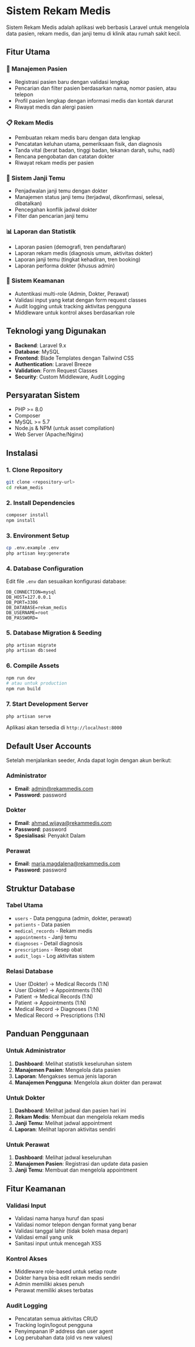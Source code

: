 # Sistem Rekam Medis

Sistem Rekam Medis adalah aplikasi web berbasis Laravel untuk mengelola data pasien, rekam medis, dan janji temu di klinik atau rumah sakit kecil.

## Fitur Utama

### 🏥 Manajemen Pasien
- Registrasi pasien baru dengan validasi lengkap
- Pencarian dan filter pasien berdasarkan nama, nomor pasien, atau telepon
- Profil pasien lengkap dengan informasi medis dan kontak darurat
- Riwayat medis dan alergi pasien

### 📋 Rekam Medis
- Pembuatan rekam medis baru dengan data lengkap
- Pencatatan keluhan utama, pemeriksaan fisik, dan diagnosis
- Tanda vital (berat badan, tinggi badan, tekanan darah, suhu, nadi)
- Rencana pengobatan dan catatan dokter
- Riwayat rekam medis per pasien

### 📅 Sistem Janji Temu
- Penjadwalan janji temu dengan dokter
- Manajemen status janji temu (terjadwal, dikonfirmasi, selesai, dibatalkan)
- Pencegahan konflik jadwal dokter
- Filter dan pencarian janji temu

### 📊 Laporan dan Statistik
- Laporan pasien (demografi, tren pendaftaran)
- Laporan rekam medis (diagnosis umum, aktivitas dokter)
- Laporan janji temu (tingkat kehadiran, tren booking)
- Laporan performa dokter (khusus admin)

### 🔐 Sistem Keamanan
- Autentikasi multi-role (Admin, Dokter, Perawat)
- Validasi input yang ketat dengan form request classes
- Audit logging untuk tracking aktivitas pengguna
- Middleware untuk kontrol akses berdasarkan role

## Teknologi yang Digunakan

- **Backend**: Laravel 9.x
- **Database**: MySQL
- **Frontend**: Blade Templates dengan Tailwind CSS
- **Authentication**: Laravel Breeze
- **Validation**: Form Request Classes
- **Security**: Custom Middleware, Audit Logging

## Persyaratan Sistem

- PHP >= 8.0
- Composer
- MySQL >= 5.7
- Node.js & NPM (untuk asset compilation)
- Web Server (Apache/Nginx)

## Instalasi

### 1. Clone Repository
```bash
git clone <repository-url>
cd rekam_medis
```

### 2. Install Dependencies
```bash
composer install
npm install
```

### 3. Environment Setup
```bash
cp .env.example .env
php artisan key:generate
```

### 4. Database Configuration
Edit file `.env` dan sesuaikan konfigurasi database:
```env
DB_CONNECTION=mysql
DB_HOST=127.0.0.1
DB_PORT=3306
DB_DATABASE=rekam_medis
DB_USERNAME=root
DB_PASSWORD=
```

### 5. Database Migration & Seeding
```bash
php artisan migrate
php artisan db:seed
```

### 6. Compile Assets
```bash
npm run dev
# atau untuk production
npm run build
```

### 7. Start Development Server
```bash
php artisan serve
```

Aplikasi akan tersedia di `http://localhost:8000`

## Default User Accounts

Setelah menjalankan seeder, Anda dapat login dengan akun berikut:

### Administrator
- **Email**: admin@rekammedis.com
- **Password**: password

### Dokter
- **Email**: ahmad.wijaya@rekammedis.com
- **Password**: password
- **Spesialisasi**: Penyakit Dalam

### Perawat
- **Email**: maria.magdalena@rekammedis.com
- **Password**: password

## Struktur Database

### Tabel Utama
- `users` - Data pengguna (admin, dokter, perawat)
- `patients` - Data pasien
- `medical_records` - Rekam medis
- `appointments` - Janji temu
- `diagnoses` - Detail diagnosis
- `prescriptions` - Resep obat
- `audit_logs` - Log aktivitas sistem

### Relasi Database
- User (Dokter) → Medical Records (1:N)
- User (Dokter) → Appointments (1:N)
- Patient → Medical Records (1:N)
- Patient → Appointments (1:N)
- Medical Record → Diagnoses (1:N)
- Medical Record → Prescriptions (1:N)

## Panduan Penggunaan

### Untuk Administrator
1. **Dashboard**: Melihat statistik keseluruhan sistem
2. **Manajemen Pasien**: Mengelola data pasien
3. **Laporan**: Mengakses semua jenis laporan
4. **Manajemen Pengguna**: Mengelola akun dokter dan perawat

### Untuk Dokter
1. **Dashboard**: Melihat jadwal dan pasien hari ini
2. **Rekam Medis**: Membuat dan mengelola rekam medis
3. **Janji Temu**: Melihat jadwal appointment
4. **Laporan**: Melihat laporan aktivitas sendiri

### Untuk Perawat
1. **Dashboard**: Melihat jadwal keseluruhan
2. **Manajemen Pasien**: Registrasi dan update data pasien
3. **Janji Temu**: Membuat dan mengelola appointment

## Fitur Keamanan

### Validasi Input
- Validasi nama hanya huruf dan spasi
- Validasi nomor telepon dengan format yang benar
- Validasi tanggal lahir (tidak boleh masa depan)
- Validasi email yang unik
- Sanitasi input untuk mencegah XSS

### Kontrol Akses
- Middleware role-based untuk setiap route
- Dokter hanya bisa edit rekam medis sendiri
- Admin memiliki akses penuh
- Perawat memiliki akses terbatas

### Audit Logging
- Pencatatan semua aktivitas CRUD
- Tracking login/logout pengguna
- Penyimpanan IP address dan user agent
- Log perubahan data (old vs new values)
